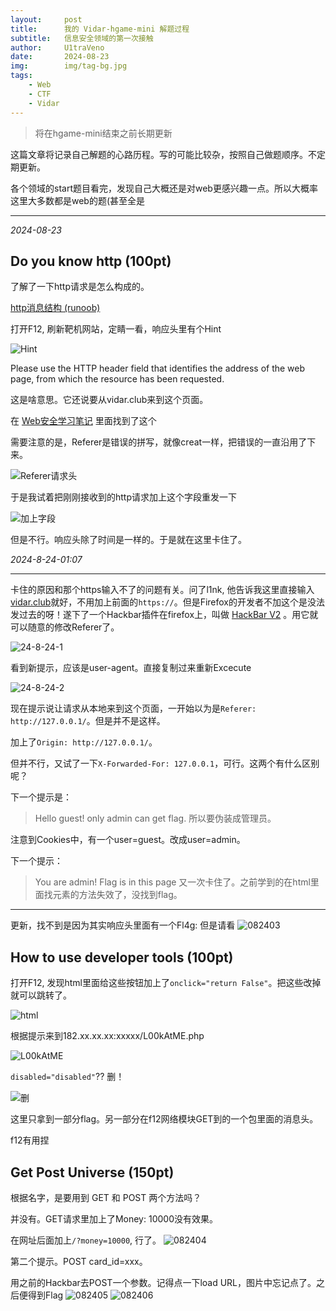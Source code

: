 ```yaml
---
layout:     post
title:      我的 Vidar-hgame-mini 解题过程
subtitle:   信息安全领域的第一次接触
author:     U1traVeno
date:       2024-08-23
img:        img/tag-bg.jpg
tags:
    - Web
    - CTF
    - Vidar
--- 
```


> 将在hgame-mini结束之前长期更新

这篇文章将记录自己解题的心路历程。写的可能比较杂，按照自己做题顺序。不定期更新。

各个领域的start题目看完，发现自己大概还是对web更感兴趣一点。所以大概率这里大多数都是web的题(甚至全是

-----

*2024-08-23*

## Do you know http (100pt)

了解了一下http请求是怎么构成的。

[http消息结构 (runoob)](https://www.runoob.com/http/http-messages.html)

打开F12, 刷新靶机网站，定睛一看，响应头里有个Hint

![Hint](/img/in-post/2024-08-23-1.png)

Please use the HTTP header field that identifies the address of the web page, from which the resource has been requested.

这是啥意思。它还说要从vidar.club来到这个页面。

在 [Web安全学习笔记](https://websec.readthedocs.io/zh/latest/) 里面找到了这个

需要注意的是，Referer是错误的拼写，就像creat一样，把错误的一直沿用了下来。

![Referer请求头](/img/in-post/2024-08-23-2.png)

于是我试着把刚刚接收到的http请求加上这个字段重发一下

![加上字段](/img/in-post/2024-08-23-3.png)

但是不行。响应头除了时间是一样的。于是就在这里卡住了。

*2024-8-24-01:07*

---

卡住的原因和那个https输入不了的问题有关。问了l1nk, 他告诉我这里直接输入[vidar.club](vidar.club)就好，不用加上前面的`https://`。但是Firefox的开发者不加这个是没法发过去的呀！遂下了一个Hackbar插件在firefox上，叫做 [HackBar V2](https://addons.mozilla.org/zh-CN/firefox/addon/hackbar-free/) 。用它就可以随意的修改Referer了。

![24-8-24-1](/img/in-post/2024-08-24-1.png)

看到新提示，应该是user-agent。直接复制过来重新Excecute

![24-8-24-2](/img/in-post/2024-08-24-2.png)

现在提示说让请求从本地来到这个页面，一开始以为是`Referer: http://127.0.0.1/`。但是并不是这样。

加上了`Origin: http://127.0.0.1/`。

但并不行，又试了一下`X-Forwarded-For: 127.0.0.1`，可行。这两个有什么区别呢？

下一个提示是：
> Hello guest! only admin can get flag.
所以要伪装成管理员。

注意到Cookies中，有一个user=guest。改成user=admin。

下一个提示：
> You are admin! Flag is in this page
又一次卡住了。之前学到的在html里面找元素的方法失效了，没找到flag。

---

更新，找不到是因为其实响应头里面有一个Fl4g: 但是请看
![082403](/img/in-post/2024-08-24-3.png)

## How to use developer tools (100pt)

打开F12, 发现html里面给这些按钮加上了`onclick="return False"`。把这些改掉就可以跳转了。

![html](/img/in-post/2024-08-23-4.png)

根据提示来到182.xx.xx.xx:xxxxx/L00kAtME.php

![L00kAtME](/img/in-post/2024-08-23-5.png)

`disabled="disabled"`?? 删！

![删](/img/in-post/2024-08-23-6.png)

这里只拿到一部分flag。另一部分在f12网络模块GET到的一个包里面的消息头。

f12有用捏

## Get Post Universe (150pt)

根据名字，是要用到 GET 和 POST 两个方法吗？

并没有。GET请求里加上了Money: 10000没有效果。

在网址后面加上`/?money=10000`, 行了。
![082404](/img/in-post/2024-08-24-4.png)

第二个提示。POST card_id=xxx。

用之前的Hackbar去POST一个参数。记得点一下load URL，图片中忘记点了。之后便得到Flag
![082405](/img/in-post/2024-08-24-5.png)
![082406](/img/in-post/2024-08-24-6.png)




